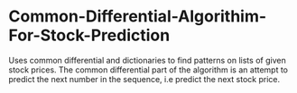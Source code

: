 # Common-Differential-Algorithim-For-Stock-Prediction
Uses common differential and dictionaries to find patterns on lists of given stock prices. The common differential part of the algorithm is an attempt to predict the next number in the sequence, i.e predict the next stock price.
